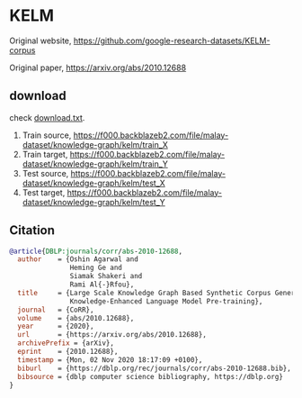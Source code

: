 # KELM

Original website, https://github.com/google-research-datasets/KELM-corpus

Original paper, https://arxiv.org/abs/2010.12688

## download

check [download.txt](download.txt).

1. Train source, https://f000.backblazeb2.com/file/malay-dataset/knowledge-graph/kelm/train_X
2. Train target, https://f000.backblazeb2.com/file/malay-dataset/knowledge-graph/kelm/train_Y
3. Test source, https://f000.backblazeb2.com/file/malay-dataset/knowledge-graph/kelm/test_X
4. Test target, https://f000.backblazeb2.com/file/malay-dataset/knowledge-graph/kelm/test_Y

## Citation

```bibtex
@article{DBLP:journals/corr/abs-2010-12688,
  author    = {Oshin Agarwal and
               Heming Ge and
               Siamak Shakeri and
               Rami Al{-}Rfou},
  title     = {Large Scale Knowledge Graph Based Synthetic Corpus Generation for
               Knowledge-Enhanced Language Model Pre-training},
  journal   = {CoRR},
  volume    = {abs/2010.12688},
  year      = {2020},
  url       = {https://arxiv.org/abs/2010.12688},
  archivePrefix = {arXiv},
  eprint    = {2010.12688},
  timestamp = {Mon, 02 Nov 2020 18:17:09 +0100},
  biburl    = {https://dblp.org/rec/journals/corr/abs-2010-12688.bib},
  bibsource = {dblp computer science bibliography, https://dblp.org}
}
```